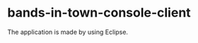 bands-in-town-console-client
============================
The application is made by using Eclipse.
